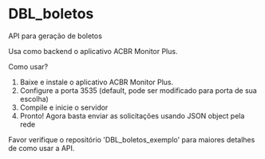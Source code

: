# DBL_boletos
API para geração de boletos

Usa como backend o aplicativo ACBR Monitor Plus.

Como usar?

1) Baixe e instale o aplicativo ACBR Monitor Plus.
2) Configure a porta 3535 (default, pode ser modificado para porta de sua escolha)
3) Compile e inicie o servidor
4) Pronto! Agora basta enviar as solicitações usando JSON object pela rede

Favor verifique o repositório 'DBL_boletos_exemplo' para maiores detalhes de como usar a API.
